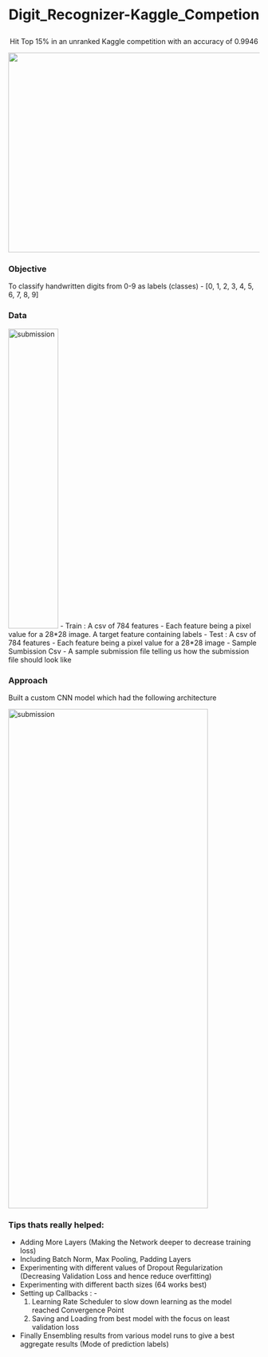 #  <p align = 'center'> Digit_Recognizer-Kaggle_Competion 
<p align = 'center'> Hit Top 15% in an unranked Kaggle competition with an accuracy of 0.9946 </p>


<p align = 'center'> <img width="1500" img height= "400" alt="submission" src="https://github.com/siddh30/Digit_Recognizer-Kaggle_Competion/blob/main/Leaderboard-2022.png"> </p>

### Objective
To classify handwritten digits from 0-9 as labels (classes) - [0, 1, 2, 3, 4, 5, 6, 7, 8, 9]

### Data
<img width="100" img height= "600" alt="submission" src="https://github.com/siddh30/Digit_Recognizer-Kaggle_Competion/blob/main/data.png"> 
- Train : A csv of 784 features - Each feature being a pixel value for a 28*28 image. A target feature containing labels
- Test : A csv of 784 features - Each feature being a pixel value for a 28*28 image
- Sample Sumbission Csv - A sample submission file telling us how the submission file should look like

### Approach
Built a custom CNN model which had the following architecture

<img width="400" img height= "1000" alt="submission" src="https://github.com/siddh30/Digit_Recognizer-Kaggle_Competion/blob/main/model_plot.png"> 

### Tips thats really helped:

- Adding More Layers (Making the Network deeper to decrease training loss)
- Including Batch Norm, Max Pooling, Padding Layers
- Experimenting with different values of Dropout Regularization (Decreasing Validation Loss and hence reduce overfitting)
- Experimenting with different bacth sizes (64 works best)
- Setting up Callbacks : -
  1. Learning Rate Scheduler to slow down learning as the model reached Convergence Point
  2. Saving and Loading from best model with the focus on least validation loss
- Finally Ensembling results from various model runs to give a best aggregate results (Mode of prediction labels)




  
